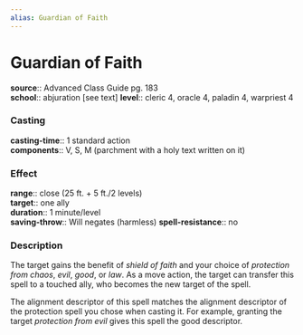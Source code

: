 ```yaml
---
alias: Guardian of Faith
---
```


# Guardian of Faith 

**source**:: Advanced Class Guide pg. 183  
**school**:: abjuration \[see text\]
**level**:: cleric 4, oracle 4, paladin 4, warpriest 4

### Casting 

**casting-time**:: 1 standard action  
**components**:: V, S, M (parchment with a holy text written on it)

### Effect 

**range**:: close (25 ft. + 5 ft./2 levels)  
**target**:: one ally  
**duration**:: 1 minute/level  
**saving-throw**:: Will negates (harmless)
**spell-resistance**:: no

### Description 

The target gains the benefit of *shield of faith* and your choice of *protection from chaos*, *evil*, *good*, or *law*. As a move action, the target can transfer this spell to a touched ally, who becomes the new target of the spell.  
  
The alignment descriptor of this spell matches the alignment descriptor of the protection spell you chose when casting it. For example, granting the target *protection from evil* gives this spell the good descriptor.
